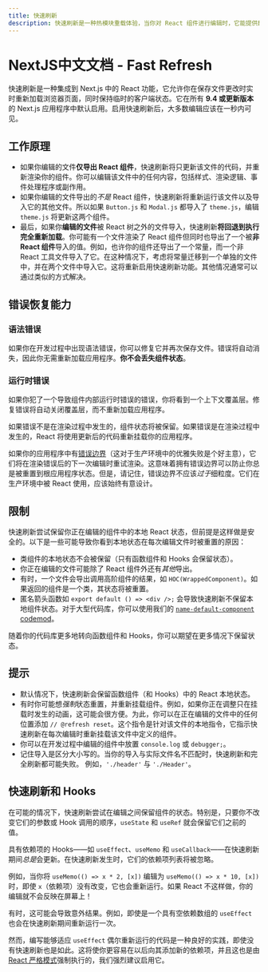 ```yaml
---
title: 快速刷新
description: 快速刷新是一种热模块重载体验，当你对 React 组件进行编辑时，它能提供即时反馈。
---
```


# NextJS中文文档 - Fast Refresh

快速刷新是一种集成到 Next.js 中的 React 功能，它允许你在保存文件更改时实时重新加载浏览器页面，同时保持临时的客户端状态。它在所有 **9.4 或更新版本**的 Next.js 应用程序中默认启用。启用快速刷新后，大多数编辑应该在一秒内可见。

## 工作原理

- 如果你编辑的文件**仅导出 React 组件**，快速刷新将只更新该文件的代码，并重新渲染你的组件。你可以编辑该文件中的任何内容，包括样式、渲染逻辑、事件处理程序或副作用。
- 如果你编辑的文件导出的*不是* React 组件，快速刷新将重新运行该文件以及导入它的其他文件。所以如果 `Button.js` 和 `Modal.js` 都导入了 `theme.js`，编辑 `theme.js` 将更新这两个组件。
- 最后，如果你**编辑的文件**被 React 树之外的文件导入，快速刷新**将回退到执行完全重新加载**。你可能有一个文件渲染了 React 组件但同时也导出了一个被**非 React 组件**导入的值。例如，也许你的组件还导出了一个常量，而一个非 React 工具文件导入了它。在这种情况下，考虑将常量迁移到一个单独的文件中，并在两个文件中导入它。这将重新启用快速刷新功能。其他情况通常可以通过类似的方式解决。

## 错误恢复能力

### 语法错误

如果你在开发过程中出现语法错误，你可以修复它并再次保存文件。错误将自动消失，因此你无需重新加载应用程序。**你不会丢失组件状态**。

### 运行时错误

如果你犯了一个导致组件内部运行时错误的错误，你将看到一个上下文覆盖层。修复错误将自动关闭覆盖层，而不重新加载应用程序。

如果错误不是在渲染过程中发生的，组件状态将被保留。如果错误是在渲染过程中发生的，React 将使用更新后的代码重新挂载你的应用程序。

如果你的应用程序中有[错误边界](https://react.dev/reference/react/Component#catching-rendering-errors-with-an-error-boundary)（这对于生产环境中的优雅失败是个好主意），它们将在渲染错误后的下一次编辑时重试渲染。这意味着拥有错误边界可以防止你总是被重置到根应用程序状态。但是，请记住，错误边界不应该*过于*细粒度。它们在生产环境中被 React 使用，应该始终有意设计。

## 限制

快速刷新尝试保留你正在编辑的组件中的本地 React 状态，但前提是这样做是安全的。以下是一些可能导致你看到本地状态在每次编辑文件时被重置的原因：

- 类组件的本地状态不会被保留（只有函数组件和 Hooks 会保留状态）。
- 你正在编辑的文件可能除了 React 组件外还有*其他*导出。
- 有时，一个文件会导出调用高阶组件的结果，如 `HOC(WrappedComponent)`。如果返回的组件是一个类，其状态将被重置。
- 匿名箭头函数如 `export default () => <div />;` 会导致快速刷新不保留本地组件状态。对于大型代码库，你可以使用我们的 [`name-default-component` codemod](#name-default-component)。

随着你的代码库更多地转向函数组件和 Hooks，你可以期望在更多情况下保留状态。

## 提示

- 默认情况下，快速刷新会保留函数组件（和 Hooks）中的 React 本地状态。
- 有时你可能想*强制*状态重置，并重新挂载组件。例如，如果你正在调整只在挂载时发生的动画，这可能会很方便。为此，你可以在正在编辑的文件中的任何位置添加 `// @refresh reset`。这个指令是针对该文件的本地指令，它指示快速刷新在每次编辑时重新挂载该文件中定义的组件。
- 你可以在开发过程中编辑的组件中放置 `console.log` 或 `debugger;`。
- 记住导入是区分大小写的。当你的导入与实际文件名不匹配时，快速刷新和完全刷新都可能失败。
  例如，`'./header'` 与 `'./Header'`。

## 快速刷新和 Hooks

在可能的情况下，快速刷新尝试在编辑之间保留组件的状态。特别是，只要你不改变它们的参数或 Hook 调用的顺序，`useState` 和 `useRef` 就会保留它们之前的值。

具有依赖项的 Hooks——如 `useEffect`、`useMemo` 和 `useCallback`——在快速刷新期间*总是*会更新。在快速刷新发生时，它们的依赖项列表将被忽略。

例如，当你将 `useMemo(() => x * 2, [x])` 编辑为 `useMemo(() => x * 10, [x])` 时，即使 `x`（依赖项）没有改变，它也会重新运行。如果 React 不这样做，你的编辑就不会反映在屏幕上！

有时，这可能会导致意外结果。例如，即使是一个具有空依赖数组的 `useEffect` 也会在快速刷新期间重新运行一次。

然而，编写能够适应 `useEffect` 偶尔重新运行的代码是一种良好的实践，即使没有快速刷新也是如此。这将使你更容易在以后向其添加新的依赖项，并且这也是由[React 严格模式](/nextjs-cn/pages/api-reference/config/next-config-js/reactStrictMode)强制执行的，我们强烈建议启用它。
